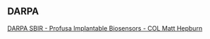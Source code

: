 <div class="menu-data" data-parent="#pages/blog/cv19/artificial"/>

## DARPA

[DARPA SBIR - Profusa Implantable Biosensors - COL Matt Hepburn](https://en.wikipedia.org/wiki/Luciana_Borio)

